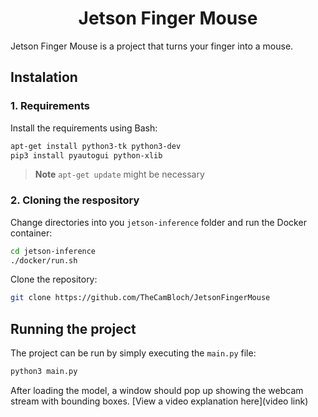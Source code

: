 # <h1 align="center">Jetson Finger Mouse</h1>

Jetson Finger Mouse is a project that turns your finger into a mouse.

## Instalation

### 1. Requirements
Install the requirements using Bash:
```bash
apt-get install python3-tk python3-dev
pip3 install pyautogui python-xlib
```
>**Note** `apt-get update` might be necessary
### 2. Cloning the respository
Change directories into you `jetson-inference` folder and run the Docker container:
```bash
cd jetson-inference
./docker/run.sh
```
Clone the repository:
```bash
git clone https://github.com/TheCamBloch/JetsonFingerMouse
```
## Running the project
The project can be run by simply executing the `main.py` file:
```bash
python3 main.py
```
After loading the model, a window should pop up showing the webcam stream with bounding boxes.
[View a video explanation here](video link)
